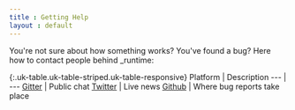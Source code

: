 ```yaml
---
title : Getting Help
layout : default
---
```


You're not sure about how something works? You've found a bug? Here how to contact people behind \_runtime:

{:.uk-table.uk-table-striped.uk-table-responsive}
Platform | Description
--- | ---
[Gitter](https://gitter.im/babylon-runtime/community) | Public chat
[Twitter](https://twitter.com/BabylonRuntime) | Live news 
[Github](https://github.com/babylon-runtime/_r/issues) | Where bug reports take place 